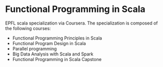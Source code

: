 Functional Programming in Scala
==========================================

EPFL scala specialization via Coursera. The specialization is composed of the following courses:

- Functional Programming Principles in Scala
- Functional Program Design in Scala
- Parallel programming
- Big Data Analysis with Scala and Spark
- Functional Programming in Scala Capstone
